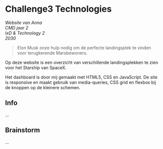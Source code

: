# Challenge3 Technologies
_Website van Anna  
CMD jaar 2  
IxD & Technology 2  
2030_

> Elon Musk onze hulp nodig om de perfecte landingsplek te vinden voor terugkerende Marsbewoners.

Op deze website is een overzicht van verschillende landingsplekken te zien voor het Starship van SpaceX.

Het dashboard is door mij gemaakt met HTML5, CSS en JavaScript. De site is responsive en maakt gebruik van media-queries, CSS grid en flexbox bij de knoppen op de kleinere schemen. 

## Info
...

## Brainstorm
...
